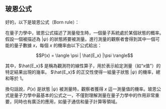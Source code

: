 
## 玻恩公式

好的，以下是玻恩公式（Born rule）：

在量子力學中，玻恩公式描述了測量發生時，一個量子系統處於某個狀態的概率。假設一個被描述為 $|\psi\rangle$ 的狀態將要被測量。進行測量的觀察者會得到其中一個可能的量子數據 $x$，每個 $x$ 的機率由以下公式給出：

$$P(x) = \langle \psi | \hat{E_x} |\psi \rangle$$

其中，$\hat{E_x}$ 是稱為觀測符的線性算子，用於表示給定測量（如“x值”）的特定結果出現的幾率。 $\hat{E_x}$ 的正交性使得一組量子狀態 $|\psi\rangle$ 的機率，總和等於 1。

換句話說，$P(x)$ 是狀態 $|\psi\rangle$ 被測量時，觀察者獲得 $x$ 這一測量值的機率。玻恩公式是量子力學中最基本的公式之一，不僅對理解測量在量子力學中的作用非常重要，同時也有廣泛的應用，如量子通信和量子計算等領域。

